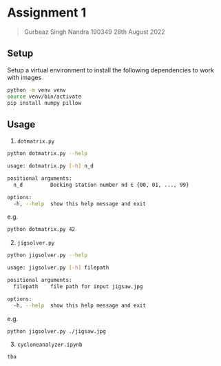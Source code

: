 # Assignment 1

> Gurbaaz Singh Nandra
> 190349
> 28th August 2022

## Setup

Setup a virtual environment to install the following dependencies to work with images

```bash
python -m venv venv
source venv/bin/activate
pip install numpy pillow
```

## Usage

1. `dotmatrix.py`

```bash
python dotmatrix.py --help

usage: dotmatrix.py [-h] n_d

positional arguments:
  n_d         Docking station number nd ∈ {00, 01, ..., 99}

options:
  -h, --help  show this help message and exit
```

e.g.

```bash
python dotmatrix.py 42
```


2. `jigsolver.py`

```bash
python jigsolver.py --help

usage: jigsolver.py [-h] filepath

positional arguments:
  filepath    file path for input jigsaw.jpg

options:
  -h, --help  show this help message and exit
```

e.g.

```bash
python jigsolver.py ./jigsaw.jpg
```

3. `cycloneanalyzer.ipynb`

```bash
tba
```
